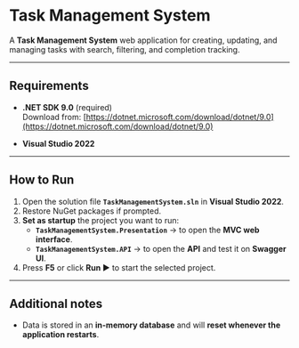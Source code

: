# Task Management System

A **Task Management System** web application for creating, updating, and managing tasks with search, filtering, and completion tracking.

---

## Requirements

- **.NET SDK 9.0** (required)  
  Download from: [https://dotnet.microsoft.com/download/dotnet/9.0](https://dotnet.microsoft.com/download/dotnet/9.0)

- **Visual Studio 2022**

---

## How to Run

1. Open the solution file **`TaskManagementSystem.sln`** in **Visual Studio 2022**.  
2. Restore NuGet packages if prompted.  
3. **Set as startup** the project you want to run:
   - **`TaskManagementSystem.Presentation`** → to open the **MVC web interface**.
   - **`TaskManagementSystem.API`** → to open the **API** and test it on **Swagger UI**.  
4. Press **F5** or click **Run ▶** to start the selected project.

---

## Additional notes

- Data is stored in an **in-memory database** and will **reset whenever the application restarts**.
